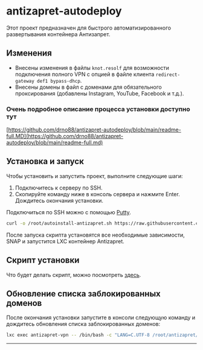 # antizapret-autodeploy

Этот проект предназначен для быстрого автоматизированного развертывания контейнера Антизапрет.

## Изменения

- Внесены изменения в файлы `knot.resolf` для возможности подключения полного VPN с опцией в файле клиента `redirect-gateway def1 bypass-dhcp`.
- Внесены домены в файл с доменами для обязательного проксирования (добавлены Instagram, YouTube, Facebook и т.д.).

### Очень подробное описание процесса установки доступно тут  
[https://github.com/drno88/antizapret-autodeploy/blob/main/readme-full.MD](https://github.com/drno88/antizapret-autodeploy/blob/main/readme-full.md)

## Установка и запуск

Чтобы установить и запустить проект, выполните следующие шаги:

1. Подключитесь к серверу по SSH.
2. Скопируйте команду ниже в консоль сервера и нажмите Enter. Дождитесь окончания установки.

Подключиться по SSH можно с помощью [Putty](https://www.chiark.greenend.org.uk/~sgtatham/putty/latest.html).

```sh
curl -o /root/autoinstall-antizapret.sh https://raw.githubusercontent.com/drno88/antizapret-autodeploy/main/autoinstall-antizapret.sh && bash autoinstall-antizapret.sh
```

После запуска скрипта установятся все необходимые зависимости, SNAP и запустится LXC контейнер Antizapret.

## Скрипт установки

Что будет делать скрипт, можно посмотреть [здесь](https://github.com/drno88/antizapret-autodeploy/blob/main/autoinstall-antizapret.sh).

## Обновление списка заблокированных доменов

После окончания установки запустите в консоли следующую команду и дождитесь обновления списка заблокированных доменов:

```sh
lxc exec antizapret-vpn -- /bin/bash -c "LANG=C.UTF-8 /root/antizapret/doall.sh"
```

---
